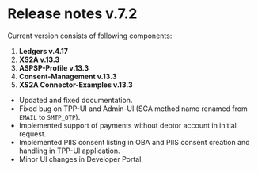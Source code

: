 # Release notes v.7.2

Current version consists of following components:

1. **Ledgers v.4.17**
2. **XS2A v.13.3**
3. **ASPSP-Profile v.13.3**
4. **Consent-Management v.13.3**
5. **XS2A Connector-Examples v.13.3**

-   Updated and fixed documentation.
-   Fixed bug on TPP-UI and Admin-UI (SCA method name renamed from `EMAIL` to `SMTP_OTP`).
-   Implemented support of payments without debtor account in initial request.
-   Implemented PIIS consent listing in OBA and PIIS consent creation and handling in TPP-UI application.
-   Minor UI changes in Developer Portal.
